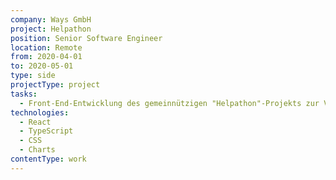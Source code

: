 ```yaml
---
company: Ways GmbH
project: Helpathon
position: Senior Software Engineer
location: Remote
from: 2020-04-01
to: 2020-05-01
type: side
projectType: project
tasks:
  - Front-End-Entwicklung des gemeinnützigen "Helpathon"-Projekts zur Visualisierung und Kategorisierung der Ideen Dortmunder Unternehmer und Bürger
technologies:
  - React
  - TypeScript
  - CSS
  - Charts
contentType: work
---
```


